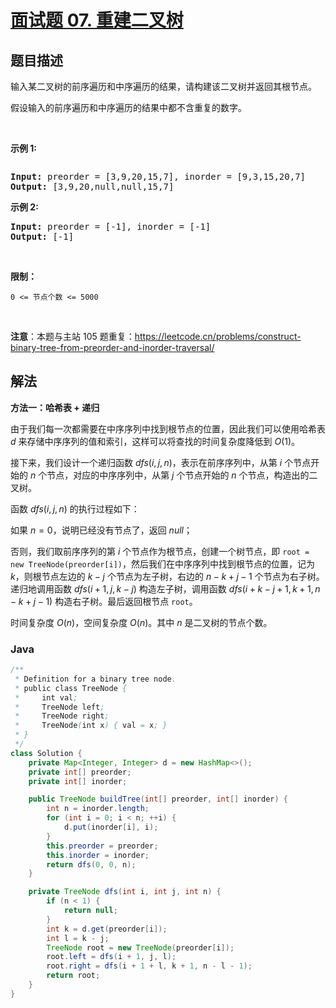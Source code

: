 # [面试题 07. 重建二叉树](https://leetcode.cn/problems/zhong-jian-er-cha-shu-lcof/)

## 题目描述

<p>输入某二叉树的前序遍历和中序遍历的结果，请构建该二叉树并返回其根节点。</p>

<p>假设输入的前序遍历和中序遍历的结果中都不含重复的数字。</p>

<p> </p>

<p><strong>示例 1:</strong></p>
<img alt="" src="https://fastly.jsdelivr.net/gh/doocs/leetcode@main/lcof/%E9%9D%A2%E8%AF%95%E9%A2%9807.%20%E9%87%8D%E5%BB%BA%E4%BA%8C%E5%8F%89%E6%A0%91/images/tree.jpg" />
<pre>
<strong>Input:</strong> preorder = [3,9,20,15,7], inorder = [9,3,15,20,7]
<strong>Output:</strong> [3,9,20,null,null,15,7]
</pre>

<p><strong>示例 2:</strong></p>

<pre>
<strong>Input:</strong> preorder = [-1], inorder = [-1]
<strong>Output:</strong> [-1]
</pre>

<p> </p>

<p><strong>限制：</strong></p>

<p><code>0 <= 节点个数 <= 5000</code></p>

<p> </p>

<p><strong>注意</strong>：本题与主站 105 题重复：<a href="https://leetcode.cn/problems/construct-binary-tree-from-preorder-and-inorder-traversal/">https://leetcode.cn/problems/construct-binary-tree-from-preorder-and-inorder-traversal/</a></p>

## 解法

**方法一：哈希表 + 递归**

由于我们每一次都需要在中序序列中找到根节点的位置，因此我们可以使用哈希表 $d$ 来存储中序序列的值和索引，这样可以将查找的时间复杂度降低到 $O(1)$。

接下来，我们设计一个递归函数 $dfs(i, j, n)$，表示在前序序列中，从第 $i$ 个节点开始的 $n$ 个节点，对应的中序序列中，从第 $j$ 个节点开始的 $n$ 个节点，构造出的二叉树。

函数 $dfs(i, j, n)$ 的执行过程如下：

如果 $n = 0$，说明已经没有节点了，返回 $null$；

否则，我们取前序序列的第 $i$ 个节点作为根节点，创建一个树节点，即 `root = new TreeNode(preorder[i])`，然后我们在中序序列中找到根节点的位置，记为 $k$，则根节点左边的 $k - j$ 个节点为左子树，右边的 $n - k + j - 1$ 个节点为右子树。递归地调用函数 $dfs(i + 1, j, k - j)$ 构造左子树，调用函数 $dfs(i + k - j + 1, k + 1, n - k + j - 1)$ 构造右子树。最后返回根节点 `root`。

时间复杂度 $O(n)$，空间复杂度 $O(n)$。其中 $n$ 是二叉树的节点个数。

### **Java**

```java
/**
 * Definition for a binary tree node.
 * public class TreeNode {
 *     int val;
 *     TreeNode left;
 *     TreeNode right;
 *     TreeNode(int x) { val = x; }
 * }
 */
class Solution {
    private Map<Integer, Integer> d = new HashMap<>();
    private int[] preorder;
    private int[] inorder;

    public TreeNode buildTree(int[] preorder, int[] inorder) {
        int n = inorder.length;
        for (int i = 0; i < n; ++i) {
            d.put(inorder[i], i);
        }
        this.preorder = preorder;
        this.inorder = inorder;
        return dfs(0, 0, n);
    }

    private TreeNode dfs(int i, int j, int n) {
        if (n < 1) {
            return null;
        }
        int k = d.get(preorder[i]);
        int l = k - j;
        TreeNode root = new TreeNode(preorder[i]);
        root.left = dfs(i + 1, j, l);
        root.right = dfs(i + 1 + l, k + 1, n - l - 1);
        return root;
    }
}
```
